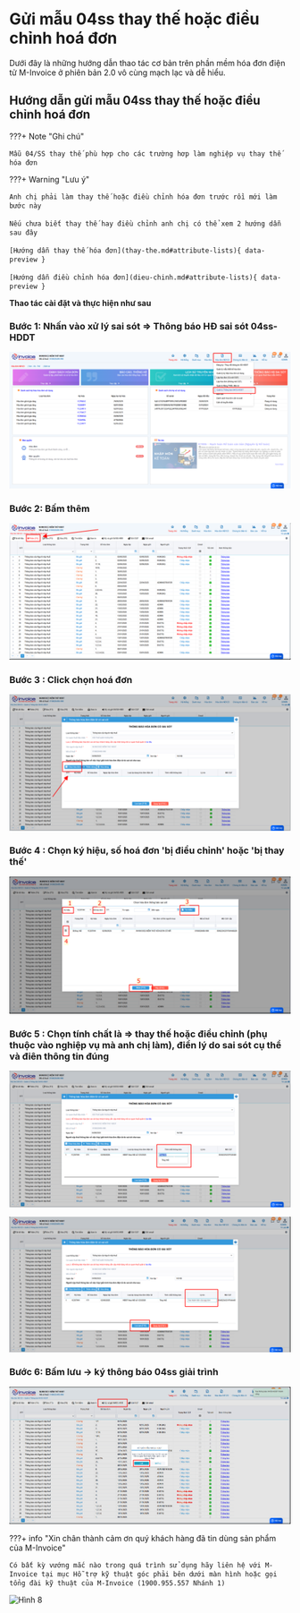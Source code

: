 # **Gửi mẫu 04ss thay thế hoặc điều chỉnh hoá đơn**

Dưới đây là những hướng dẫn thao tác cơ bản trên phần mềm hóa đơn điện tử M-Invoice ở phiên bản 2.0 vô cùng mạch lạc và dễ hiểu.

## **Hướng dẫn gửi mẫu 04ss thay thế hoặc điều chỉnh hoá đơn**

???+ Note "Ghi chú"

    Mẫu 04/SS thay thế phù hợp cho các trường hơp làm nghiệp vụ thay thế hóa đơn

???+ Warning "Lưu ý"

    Anh chị phải làm thay thế hoặc điều chỉnh hóa đơn trước rồi mới làm bước này

    Nếu chưa biết thay thế hay điều chỉnh anh chị có thể xem 2 hướng dẫn sau đây

    [Hướng dẫn thay thế hóa đơn](thay-the.md#attribute-lists){ data-preview }

    [Hướng dẫn điều chỉnh hóa đơn](dieu-chinh.md#attribute-lists){ data-preview }

**Thao tác cài đặt và thực hiện như sau**

### **Bước 1: Nhấn vào xử lý sai sót => Thông báo HĐ sai sót 04ss-HDDT**

![Hình 1](../../assets/images/invoice1/1.0_gui04ss_1.png)

### **Bước 2: Bấm thêm**

![Hình 2](../../assets/images/invoice1/1.0_gui04ss_2.png)

### **Bước 3 : Click chọn hoá đơn**

![Hình 3](../../assets/images/invoice1/1.0_gui04ss_3.png)

### **Bước 4 : Chọn ký hiệu, số hoá đơn 'bị điều chỉnh' hoặc 'bị thay thế'**

![Hình 4](../../assets/images/invoice1/1.0_gui04ss_4.png)

### **Bước 5 : Chọn tính chất là => thay thế hoặc điều chỉnh (phụ thuộc vào nghiệp vụ mà anh chị làm), điền lý do sai sót cụ thể và điên thông tin đúng**

![Hình 5](../../assets/images/invoice1/1.0_gui04ss_5.png)

![Hình 6](../../assets/images/invoice1/1.0_gui04ss_6.png)

### **Bước 6: Bấm lưu -> ký thông báo 04ss giải trình**

![Hình 1](../../assets/images/invoice1/1.0_gui04ss_7.png)

???+ info "Xin chân thành cảm ơn quý khách hàng đã tin dùng sản phẩm của M-Invoice"

    Có bất kỳ vướng mắc nào trong quá trình sử dụng hãy liên hệ với M-Invoice tại mục Hỗ trợ kỹ thuật góc phải bên dưới màn hình hoặc gọi tổng đài kỹ thuật của M-Invoice (1900.955.557 Nhánh 1)

![Hình 8](../assets/images/invoice2/hotro.png)
